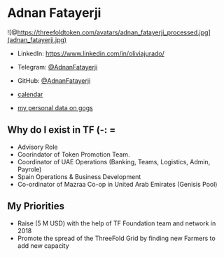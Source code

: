 # Adnan Fatayerji

![@https://threefoldtoken.com/avatars/adnan_fatayerji_processed.jpg](adnan_fatayerji.jpg)

- LinkedIn: https://www.linkedin.com/in/oliviajurado/
- Telegram: [@AdnanFatayerji](https://t.me/AdnanFatayerji)
- GitHub: [@AdnanFatayerji](https://github.com/AdnanFatayerji)

- [calendar](https://calendar.google.com/calendar/embed?src=afatayer%40threefoldtoken.com&ctz=Asia/Dubai?src=greenitglobe.com_tsjmu4ib6q6fq908187nuvc6v8%40group.calendar.google.com&ctz=Europe/Amsterdam)

- [my personal data on gogs](https://docs.greenitglobe.com/gig/data_team/src/master/team/threefold/varia/Adnan%20Fatayerji)

## Why do I exist in TF (-: = 


- Advisory Role
- Coorindator of Token Promotion Team. 
- Coordinator of UAE Operations (Banking, Teams, Logistics, Admin, Payrole)
- Spain Operations & Business Development
- Co-ordinator of Mazraa Co-op in United Arab Emirates (Genisis Pool)

## My Priorities

- Raise (5 M USD) with the help of TF Foundation team and network in 2018
- Promote the spread of the ThreeFold Grid by finding new Farmers to add new capacity











